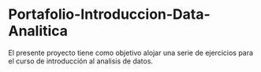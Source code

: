# Portafolio-Introduccion-Data-Analitica
El presente proyecto tiene como objetivo alojar una serie de ejercicios para el curso de introducción al analisis de datos.
